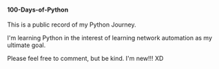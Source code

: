 #### 100-Days-of-Python
This is a public record of my Python Journey.

I'm learning Python in the interest of learning network automation as my ultimate goal. 


Please feel free to comment, but be kind. I'm new!!! XD


